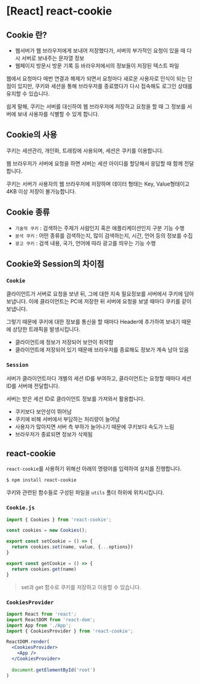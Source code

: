 # [React] react-cookie



## Cookie 란?

- 웹서버가 웹 브라우저에게 보내어 저장했다가, 서버의 부가적인 요청이 있을 때 다시 서버로 보내주는 문자열 정보
- 웹페이지 방문시 방문 기록 등 바라우저에서의 정보들이 저장된 텍스트 파일

웹에서 요청마다 매번 연결과 해제가 되면서 요청마다 새로운 사용자로 인식이 되는 단점이 있지만, 쿠키와 세션을 통해 브라우저를 종료했다가 다시 접속해도 로그인 상태를 유지할 수 있습니다.

쉽게 말해, 쿠키는 서버를 대신하여 웹 브라우저에 저장하고 요청을 할 때 그 정보를 서버에 보내 사용자를 식별할 수 있게 합니다.



## Cookie의 사용

쿠키는 세션관리, 개인화, 트래킹에 사용되며, 세션은 쿠키를 이용합니다.

웹 브라우저가 서버에 요청을 하면 서버는 세션 아이디를 할당해서 응답할 때 함께 전달합니다.

쿠키는 서버가 사용자의 웹 브라우저에 저장하며 데이터 형태는 Key, Value형태이고 4KB 이상 저장이 불가능합니다.



## Cookie 종류

- `기술적 쿠키` : 검색하는 주제가 사람인지 혹은 애플리케이션인지 구분 기능 수행
- `분석 쿠키` : 어떤 종류를 검색하는지, 많이 검색하는지, 시간, 언어 등의 정보를 수집
- `광고 쿠키` : 검색 내용, 국가, 언어에 따라 광고를 띄우는 기능 수행



## Cookie와 Session의 차이점

### `Cookie`

클라이언트가 서버로 요청을 보낸 뒤, 그에 대한 지속 필요정보를 서버에서 쿠키에 담아 보냅니다. 이에 클라이언트는 PC에 저장한 뒤 서버에 요청을 보낼 때마다 쿠키를 같이 보냅니다.

그렇기 때문에 쿠키에 대한 정보를 통신을 할 때마다 Header에 추가하여 보내기 때문에 상당한 트래픽을 발생시킵니다.

- 클라이언트에 정보가 저장되어 보안이 취약함
- 클라이언트에 저장되어 있기 때문에 브라우저를 종료해도 정보가 계속 남아 있음



### `Session`

서버가 클라이언트마다 개별의 세션 ID를 부여하고, 클라이언트는 요청할 때마다 세션 ID를 서버에 전달합니다.

서버는 받은 세션 ID로 클라이언트 정보를 가져와서 활용합니다.

- 쿠키보다 보안성이 뛰어남
- 쿠키에 비해 서버에서 부담하는 처리량이 늘어남
- 사용자가 많아지면 서버 측 부하가 늘어나기 때문에 쿠키보다 속도가 느림
- 브라우저가 종료되면 정보가 삭제됨



## react-cookie

`react-cookie`를 사용하기 위해선 아래의 명령어를 입력하여 설치를 진행합니다.

``` bash
$ npm install react-cookie
```



쿠키와 관련된 함수들로 구성된 파일을 `utils` 폴더 하위에 위치시킵니다.

### `Cookie.js`

``` javascript
import { Cookies } from 'react-cookie';

const cookies = new Cookies();

export const setCookie = () => {
  return cookies.set(name, value, {...options})
}

export const getCookie = () => {
  return cookies.get(name)
}
```

> set과 get 함수로 쿠키를 저장하고 이용할 수 있습니다.



### `CookiesProvider`

```jsx
import React from 'react';
import ReactDOM from 'react-dom';
import App from './App';
import { CookiesProvider } from 'react-cookie';

ReactDOM.render(
  <CookiesProvider>
    <App />
  </CookiesProvider>
  
  document.getElementById('root')
)
```